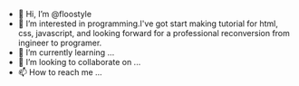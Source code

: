 - 👋 Hi, I’m @floostyle
- 👀 I’m interested in programming.I've got start making tutorial for html, css, javascript, and looking forward for a professional reconversion from ingineer to programer. 
- 🌱 I’m currently learning ...
- 💞️ I’m looking to collaborate on ...
- 📫 How to reach me ...

<!---
floostyle/floostyle is a ✨ special ✨ repository because its `README.md` (this file) appears on your GitHub profile.
You can click the Preview link to take a look at your changes.
--->

